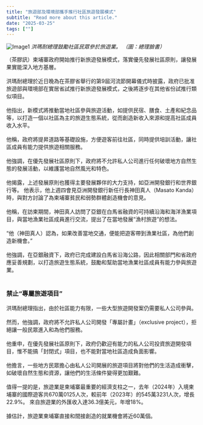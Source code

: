 ```yaml
---
title: "旅遊部及環境部攜手推行社區旅遊發展模式"
subtitle: "Read more about this article."
date: "2025-03-25"
tags: [""]
---
```


![Image1](/thumbnails/tourism-environment.jpg "new-year-reunion")
*洪瑪耐總理鼓勵社區民眾參於旅遊業。 （圖：總理臉書）*

（茶膠訊）柬埔寨政府開始推行新旅遊發展模式，落實優先發展社區原則，讓發展果實能深入地方基層。
<br/><br/>
洪瑪耐總理於近日晚為在茶膠省舉行的第9屆河流節開幕儀式時披露，政府已批准旅遊部與環境部在實居省試推行新旅遊發展模式，之後將逐步在其他省份試推行類似項目。
<br/><br/>
他指出，新模式將推動當地社區參與旅遊活動，如提供民宿、膳食、土產和紀念品等，以打造一個以社區為主的旅遊生態系統，從而創造新收入來源和提高社區成員收入水平。
<br/><br/>
他稱，政府將提昇道路等基礎設施，方便遊客前往社區，同時提供培訓活動，讓社區成員有能力提供旅遊相關服務。
<br/><br/>
他強調，在優先發展社區原則下，政府將不允許私人公司進行任何破壞地方自然生態的發展活動，以維護當地自然風光和特色。
<br/><br/>
他揭露，上述發展原則也獲得主要發展夥伴的大力支持，如亞洲開發銀行和世界銀行等。
他表示，他上週四會見亞洲開發銀行新任行長神田真人（Masato Kanda）時，與對方討論了為柬埔寨貧民和弱勢群體創造機會的意見。
<br/><br/>
他稱，在訪柬期間，神田真人訪問了亞銀在白馬省融資的可持續沿海和海洋漁業項目，與當地漁業社區成員進行交流，提出了在當地發展“漁村旅遊”的想法。
<br/><br/>
“他（神田真人）認為，如果改善當地交通，便能把遊客帶到漁業社區，為他們創造新機會。”
<br/><br/>
他強調，在亞銀融資下，政府已完成建設白馬省沿海公路，因此相關部門和省政府應妥善規劃，以打造旅遊生態系統，鼓勵和幫助當地漁業社區成員有能力參與旅遊業。
<br/><br/>

### 禁止“專屬旅遊項目”
洪瑪耐總理指出，由於社區能力有限，一些大型旅遊開發案仍需要私人公司參與。
<br/><br/>
然而，他強調，政府將不允許私人公司開發「專屬計畫」（exclusive project），拒絕讓一般民眾進入和為他們服務。
<br/><br/>
他重申，在優先發展社區原則下，政府仍歡迎有能力的私人公司投資旅遊開發項目，惟不能搞「封閉式」項目，也不能對當地社區造成負面影響。
<br/><br/>
他擔言，一些地方民眾擔心由私人公司開展的旅遊項目將對他們的生活造成衝擊，如破壞自然生態和資源，讓他們的生活條件變得更加艱難。
<br/><br/>
值得一提的是，旅遊業是柬埔寨最重要的經濟支柱之一，去年（2024年）入境柬埔寨的國際遊客共670萬0125人次，較前年（2023年）的545萬3231人次，增長22.9%。
來自旅遊業的外匯收入達36.3億美元，年增18%。
<br/><br/>
據估計，旅遊業柬埔寨直接和間接創造的就業機會將近60萬個。